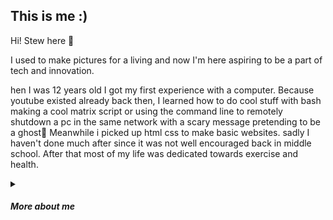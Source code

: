 ## This is me :)

Hi! Stew here 🍲

I used to make pictures for a living and now I'm here aspiring to be a part of tech and innovation.

hen I was 12 years old I got my first experience with a computer. Because youtube existed already back then, I learned how to do cool stuff with bash making a cool matrix script or using the command line to remotely shutdown a pc in the same network with a scary message pretending to be a ghost🤣 Meanwhile i picked up html css to make basic websites. sadly I haven't done much after since it was not well encouraged back in middle school. After that most of my life was dedicated towards exercise and health.
<details>
<summary><h5>More about me</h5></summary>

Because of my interest in exercise and health, I started studying biomechanical engineering in uni. That's where I picked up matlab and further started to explore into programming languages again. Eventually I picked up python because I could do analysis with it same as matlab. And it was free. Eventually I transferred to Mechanical engineering as a major. That's when I further got into math and physics. When we had a project where we had to use recursive equations to get a value that dictated our design. This was for our scaled down static construction crane project. It got so tedious that using python to do it for us was like the ultimate tool for laziness hahaha. It came in handy for future projects in the same format.

Eventually I was also pursuing a career of making videos and photos for online marketing purposes for companies that wanted to expand their reach on the internet. It became a pretty big thing over the years and it motivated me to keep on pursuing this career path. Until the pandemic came around and everything just stopped. I dropped out of my bachelors, I was just clueless on what to do. Then I messed around again with programming and followed a lot of tutorials on youtube, online courses on udemy and playing around with what I learned. I started building basic websites again and learned a bit about back end with python and flask. 

The tech field was way too big and I had a hard time finding a point of focus to further develop my skills. After a lot of trial and error I settled down playing with data and application development. I still did not know for sure what to focus on because I did not have the opportunity yet to cultivate the skills I built until now in a professional environment.

<!---
[![THIS IS A VIDEO](https://i9.ytimg.com/vi/tPs0HWYWFD8/mq2.jpg?sqp=CKizkJoG&rs=AOn4CLBMQgYYrQNg31Vp7ZK-GicFe2yiSA)](https://youtu.be/tPs0HWYWFD8)
--->           

<!---
histeward/histeward is a ✨ special ✨ repository because its `README.md` (this file) appears on your GitHub profile.
You can click the Preview link to take a look at your changes.
--->
